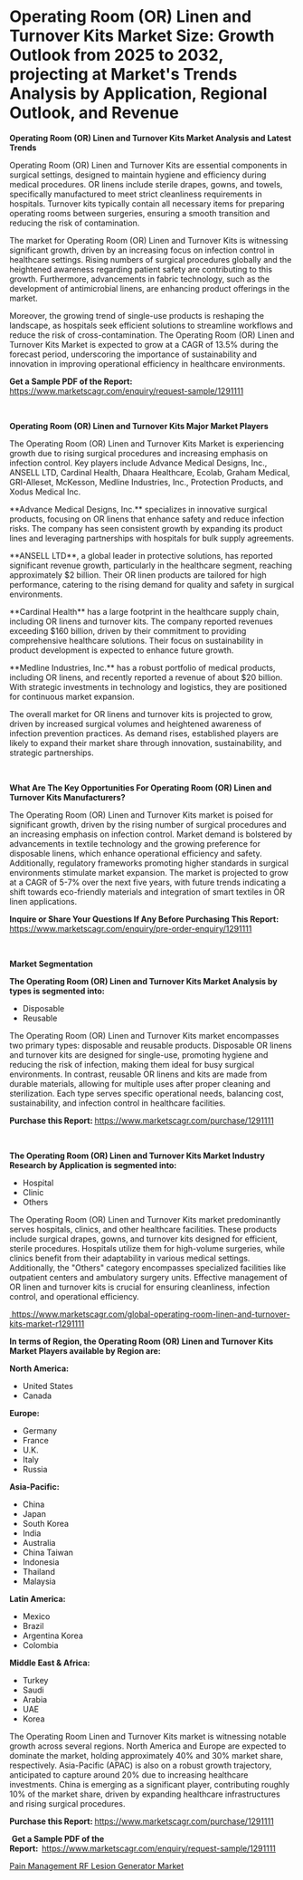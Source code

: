 <p><h1>Operating Room (OR) Linen and Turnover Kits Market Size: Growth Outlook from 2025 to 2032, projecting at Market's Trends Analysis by Application, Regional Outlook, and Revenue</h1></p><p><strong>Operating Room (OR) Linen and Turnover Kits Market Analysis and Latest Trends</strong></p>
<p><p>Operating Room (OR) Linen and Turnover Kits are essential components in surgical settings, designed to maintain hygiene and efficiency during medical procedures. OR linens include sterile drapes, gowns, and towels, specifically manufactured to meet strict cleanliness requirements in hospitals. Turnover kits typically contain all necessary items for preparing operating rooms between surgeries, ensuring a smooth transition and reducing the risk of contamination.</p><p>The market for Operating Room (OR) Linen and Turnover Kits is witnessing significant growth, driven by an increasing focus on infection control in healthcare settings. Rising numbers of surgical procedures globally and the heightened awareness regarding patient safety are contributing to this growth. Furthermore, advancements in fabric technology, such as the development of antimicrobial linens, are enhancing product offerings in the market. </p><p>Moreover, the growing trend of single-use products is reshaping the landscape, as hospitals seek efficient solutions to streamline workflows and reduce the risk of cross-contamination. The Operating Room (OR) Linen and Turnover Kits Market is expected to grow at a CAGR of 13.5% during the forecast period, underscoring the importance of sustainability and innovation in improving operational efficiency in healthcare environments.</p></p>
<p><strong>Get a Sample PDF of the Report:&nbsp;</strong> <a href="https://www.marketscagr.com/enquiry/request-sample/1291111?utm_campaign=3166&utm_medium=2&utm_source=Github&utm_content=ia&utm_term=05032025&utm_id=operating-room-or-linen-and-turnover-kits">https://www.marketscagr.com/enquiry/request-sample/1291111</a></p>
<p>&nbsp;</p>
<p><strong>Operating Room (OR) Linen and Turnover Kits Major Market Players</strong></p>
<p><p>The Operating Room (OR) Linen and Turnover Kits Market is experiencing growth due to rising surgical procedures and increasing emphasis on infection control. Key players include Advance Medical Designs, Inc., ANSELL LTD, Cardinal Health, Dhaara Healthcare, Ecolab, Graham Medical, GRI-Alleset, McKesson, Medline Industries, Inc., Protection Products, and Xodus Medical Inc.</p><p>**Advance Medical Designs, Inc.** specializes in innovative surgical products, focusing on OR linens that enhance safety and reduce infection risks. The company has seen consistent growth by expanding its product lines and leveraging partnerships with hospitals for bulk supply agreements.</p><p>**ANSELL LTD**, a global leader in protective solutions, has reported significant revenue growth, particularly in the healthcare segment, reaching approximately $2 billion. Their OR linen products are tailored for high performance, catering to the rising demand for quality and safety in surgical environments.</p><p>**Cardinal Health** has a large footprint in the healthcare supply chain, including OR linens and turnover kits. The company reported revenues exceeding $160 billion, driven by their commitment to providing comprehensive healthcare solutions. Their focus on sustainability in product development is expected to enhance future growth.</p><p>**Medline Industries, Inc.** has a robust portfolio of medical products, including OR linens, and recently reported a revenue of about $20 billion. With strategic investments in technology and logistics, they are positioned for continuous market expansion.</p><p>The overall market for OR linens and turnover kits is projected to grow, driven by increased surgical volumes and heightened awareness of infection prevention practices. As demand rises, established players are likely to expand their market share through innovation, sustainability, and strategic partnerships.</p></p>
<p>&nbsp;</p>
<p><strong>What Are The Key Opportunities For Operating Room (OR) Linen and Turnover Kits Manufacturers?</strong></p>
<p><p>The Operating Room (OR) Linen and Turnover Kits market is poised for significant growth, driven by the rising number of surgical procedures and an increasing emphasis on infection control. Market demand is bolstered by advancements in textile technology and the growing preference for disposable linens, which enhance operational efficiency and safety. Additionally, regulatory frameworks promoting higher standards in surgical environments stimulate market expansion. The market is projected to grow at a CAGR of 5-7% over the next five years, with future trends indicating a shift towards eco-friendly materials and integration of smart textiles in OR linen applications.</p></p>
<p><strong>Inquire or Share Your Questions If Any Before Purchasing This Report:</strong> <a href="https://www.marketscagr.com/enquiry/pre-order-enquiry/1291111?utm_campaign=3166&utm_medium=2&utm_source=Github&utm_content=ia&utm_term=05032025&utm_id=operating-room-or-linen-and-turnover-kits">https://www.marketscagr.com/enquiry/pre-order-enquiry/1291111</a></p>
<p>&nbsp;</p>
<p><strong>Market Segmentation</strong></p>
<p><strong>The Operating Room (OR) Linen and Turnover Kits Market Analysis by types is segmented into:</strong></p>
<p><ul><li>Disposable</li><li>Reusable</li></ul></p>
<p><p>The Operating Room (OR) Linen and Turnover Kits market encompasses two primary types: disposable and reusable products. Disposable OR linens and turnover kits are designed for single-use, promoting hygiene and reducing the risk of infection, making them ideal for busy surgical environments. In contrast, reusable OR linens and kits are made from durable materials, allowing for multiple uses after proper cleaning and sterilization. Each type serves specific operational needs, balancing cost, sustainability, and infection control in healthcare facilities.</p></p>
<p><strong>Purchase this Report:&nbsp;</strong><a href="https://www.marketscagr.com/purchase/1291111?utm_campaign=3166&utm_medium=2&utm_source=Github&utm_content=ia&utm_term=05032025&utm_id=operating-room-or-linen-and-turnover-kits">https://www.marketscagr.com/purchase/1291111</a></p>
<p>&nbsp;</p>
<p><strong>The Operating Room (OR) Linen and Turnover Kits Market Industry Research by Application is segmented into:</strong></p>
<p><ul><li>Hospital</li><li>Clinic</li><li>Others</li></ul></p>
<p><p>The Operating Room (OR) Linen and Turnover Kits market predominantly serves hospitals, clinics, and other healthcare facilities. These products include surgical drapes, gowns, and turnover kits designed for efficient, sterile procedures. Hospitals utilize them for high-volume surgeries, while clinics benefit from their adaptability in various medical settings. Additionally, the "Others" category encompasses specialized facilities like outpatient centers and ambulatory surgery units. Effective management of OR linen and turnover kits is crucial for ensuring cleanliness, infection control, and operational efficiency.</p></p>
<p><a href="https://www.marketscagr.com/global-operating-room-linen-and-turnover-kits-market-r1291111?utm_campaign=3166&utm_medium=2&utm_source=Github&utm_content=ia&utm_term=05032025&utm_id=operating-room-or-linen-and-turnover-kits">&nbsp;https://www.marketscagr.com/global-operating-room-linen-and-turnover-kits-market-r1291111</a></p>
<p><strong>In terms of Region, the Operating Room (OR) Linen and Turnover Kits Market Players available by Region are:</strong></p>
<p>
    <p> <strong> North America: </strong>
        <ul>
            <li>United States</li>
            <li>Canada</li>
        </ul>
        </p> 
    <p> <strong> Europe: </strong>
        <ul>
            <li>Germany</li>
            <li>France</li>
            <li>U.K.</li>
            <li>Italy</li>
            <li>Russia</li>
        </ul>
        </p> 
    <p> <strong> Asia-Pacific: </strong>
        <ul>
            <li>China</li>
            <li>Japan</li>
            <li>South Korea</li>
            <li>India</li>
            <li>Australia</li>
            <li>China Taiwan</li>
            <li>Indonesia</li>
            <li>Thailand</li>
            <li>Malaysia</li>
        </ul>
        </p> 
    <p> <strong> Latin America: </strong>
        <ul>
            <li>Mexico</li>
            <li>Brazil</li>
            <li>Argentina Korea</li>
            <li>Colombia</li>
        </ul>
        </p> 
    <p> <strong> Middle East & Africa: </strong>
        <ul>
            <li>Turkey</li>
            <li>Saudi</li>
            <li>Arabia</li>
            <li>UAE</li>
            <li>Korea</li>
        </ul>
    </p>
    </p>
<p><p>The Operating Room Linen and Turnover Kits market is witnessing notable growth across several regions. North America and Europe are expected to dominate the market, holding approximately 40% and 30% market share, respectively. Asia-Pacific (APAC) is also on a robust growth trajectory, anticipated to capture around 20% due to increasing healthcare investments. China is emerging as a significant player, contributing roughly 10% of the market share, driven by expanding healthcare infrastructures and rising surgical procedures.</p></p>
<p><strong>Purchase this Report: </strong><a href="https://www.marketscagr.com/purchase/1291111?utm_campaign=3166&utm_medium=2&utm_source=Github&utm_content=ia&utm_term=05032025&utm_id=operating-room-or-linen-and-turnover-kits">https://www.marketscagr.com/purchase/1291111</a></p>
<p>&nbsp;<strong>Get a Sample PDF of the Report:&nbsp;&nbsp;</strong><a href="https://www.marketscagr.com/enquiry/request-sample/1291111?utm_campaign=3166&utm_medium=2&utm_source=Github&utm_content=ia&utm_term=05032025&utm_id=operating-room-or-linen-and-turnover-kits">https://www.marketscagr.com/enquiry/request-sample/1291111</a></p>
<p><strong></strong></p>
<p><p><a href="https://github.com/mohmodsiason/Market-Research-Report-List-1/blob/main/pain-management-rf-lesion-generator-market.md?utm_campaign=3166&utm_medium=2&utm_source=Github&utm_content=ia&utm_term=05032025&utm_id=operating-room-or-linen-and-turnover-kits">Pain Management RF Lesion Generator Market</a></p></p>